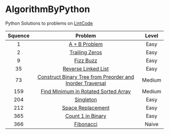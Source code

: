 # AlgorithmByPython
Python Solutions to problems on [LintCode](http://www.lintcode.com)

| Squence |                 Problem                  | Level  |
| :-----: | :--------------------------------------: | :----: |
|    1    | [A + B Problem](https://github.com/KangziLi/AlgorithmByPython/blob/master/1.%20A%20%2B%20B%20Problem.py) |  Easy  |
|    2    | [Trailing Zeros](https://github.com/KangziLi/AlgorithmByPython/blob/master/2.%20Trailing%20Zeros.py) |  Easy  |
|    9    | [Fizz Buzz](https://github.com/KangziLi/AlgorithmByPython/blob/master/9.%20Fizz%20Buzz.py) |  Easy  |
|   35    | [Reverse Linked List](https://github.com/KangziLi/AlgorithmByPython/blob/master/35.%20Reverse%20Linked%20List.py) |  Easy  |
|   73    | [Construct Binary Tree from Preorder and Inorder Traversal](https://github.com/KangziLi/AlgorithmByPython/blob/master/73.%20Construct%20Binary%20Tree%20from%20Preorder%20and%20Inorder%20Traversal.py) | Medium |
|   159   | [Find Minimum in Rotated Sorted Array](https://github.com/KangziLi/AlgorithmByPython/blob/master/159.%20Find%20Minimum%20in%20Rotated%20Sorted%20Array.py) | Medium |
|   204   | [Singleton](https://github.com/KangziLi/AlgorithmByPython/blob/master/204.%20Singleton.py) |  Easy  |
|   212   | [Space Replacement](https://github.com/KangziLi/AlgorithmByPython/blob/master/212.%20Space%20Replacement.py) |  Easy  |
|   365   | [Count 1 in Binary](https://github.com/KangziLi/AlgorithmByPython/blob/master/365.%20Count%201%20in%20Binary.py) |  Easy  |
|   366   | [Fibonacci](https://github.com/KangziLi/AlgorithmByPython/blob/master/366.%20Fibonacci.py) | Naive  |


